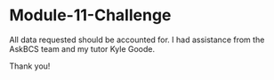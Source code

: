# Module-11-Challenge

All data requested should be accounted for.  I had assistance from the AskBCS team and my tutor Kyle Goode.

Thank you!
